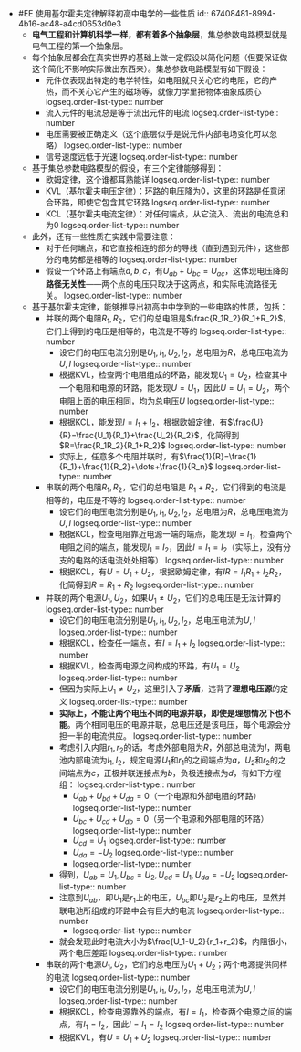 - #EE 使用基尔霍夫定律解释初高中电学的一些性质
  id:: 67408481-8994-4b16-ac48-a4cd0653d0e3
	- **电气工程和计算机科学一样，都有着多个抽象层**，集总参数电路模型就是电气工程的第一个抽象层。
	- 每个抽象层都会在真实世界的基础上做一定假设以简化问题（但要保证做这个简化不影响实际做出东西来）。集总参数电路模型有如下假设：
		- 元件仅表现出特定的电学特性，如电阻就只关心它的电阻，它的产热，而不关心它产生的磁场等，就像力学里把物体抽象成质心
		  logseq.order-list-type:: number
		- 流入元件的电流总是等于流出元件的电流
		  logseq.order-list-type:: number
		- 电压需要被正确定义（这个底层似乎是说元件内部电场变化可以忽略）
		  logseq.order-list-type:: number
		- 信号速度远低于光速
		  logseq.order-list-type:: number
	- 基于集总参数电路模型的假设，有三个定律能够得到：
		- 欧姆定律，这个谁都耳熟能详
		  logseq.order-list-type:: number
		- KVL（基尔霍夫电压定律）：环路的电压降为0，这里的环路是任意闭合环路，即使它包含其它环路
		  logseq.order-list-type:: number
		- KCL（基尔霍夫电流定律）：对任何端点，从它流入、流出的电流总和为0
		  logseq.order-list-type:: number
	- 此外，还有一些性质在实践中需要注意：
		- 对于任何端点，和它直接相连的部分的导线（直到遇到元件），这些部分的电势都是相等的
		  logseq.order-list-type:: number
		- 假设一个环路上有端点$a,b,c$，有$U_{ab}+U_{bc}=U_{ac}$，这体现电压降的**路径无关性**——两个点的电压只取决于这两点，和实际电流路径无关。
		  logseq.order-list-type:: number
	- 基于基尔霍夫定律，能够推导出初高中中学到的一些电路的性质，包括：
		- 并联的两个电阻$R_1,R_2$，它们的总电阻是$\frac{R_1R_2}{R_1+R_2}$，它们上得到的电压是相等的，电流是不等的
		  logseq.order-list-type:: number
			- 设它们的电压电流分别是$U_1,I_1,U_2,I_2$，总电阻为$R$，总电压电流为$U,I$
			  logseq.order-list-type:: number
			- 根据KVL，检查两个电阻组成的环路，能发现$U_1=U_2$，检查其中一个电阻和电源的环路，能发现$U=U_1$，因此$U=U_1=U_2$，两个电阻上面的电压相同，均为总电压$U$
			  logseq.order-list-type:: number
			- 根据KCL，能发现$I=I_1+I_2$，根据欧姆定律，有$\frac{U}{R}=\frac{U_1}{R_1}+\frac{U_2}{R_2}$，化简得到$R=\frac{R_1R_2}{R_1+R_2}$
			  logseq.order-list-type:: number
			- 实际上，任意多个电阻并联时，有$\frac{1}{R}=\frac{1}{R_1}+\frac{1}{R_2}+\dots+\frac{1}{R_n}$
			  logseq.order-list-type:: number
		- 串联的两个电阻$R_1,R_2$，它们的总电阻是 $R_1+R_2$，它们得到的电流是相等的，电压是不等的
		  logseq.order-list-type:: number
			- 设它们的电压电流分别是$U_1,I_1,U_2,I_2$，总电阻为$R$，总电压电流为$U,I$
			  logseq.order-list-type:: number
			- 根据KCL，检查电阻靠近电源一端的端点，能发现$I=I_1$，检查两个电阻之间的端点，能发现$I_1=I_2$，因此$I=I_1=I_2$（实际上，没有分支的电路的话电流处处相等）
			  logseq.order-list-type:: number
			- 根据KCL，有$U=U_1+U_2$，根据欧姆定律，有$IR=I_1R_1+I_2R_2$，化简得到$R=R_1+R_2$
			  logseq.order-list-type:: number
		- 并联的两个电源$U_1,U_2$，如果$U_1 \neq U_2$，它们的总电压是无法计算的
		  logseq.order-list-type:: number
			- 设它们的电压电流分别是$U_1,I_1,U_2,I_2$，总电压电流为$U,I$
			  logseq.order-list-type:: number
			- 根据KCL，检查任一端点，有$I=I_1+I_2$
			  logseq.order-list-type:: number
			- 根据KVL，检查两电源之间构成的环路，有$U_1=U_2$
			  logseq.order-list-type:: number
			- 但因为实际上$U_1 \neq U_2$，这里引入了**矛盾**，违背了**理想电压源**的定义
			  logseq.order-list-type:: number
			- **实际上，不能让两个电压不同的电源并联，即使是理想情况下也不能**。两个相同电压的电源并联，总电压还是该电压，每个电源会分担一半的电流供应。
			  logseq.order-list-type:: number
			- 考虑引入内阻$r_1,r_2$的话，考虑外部电阻为$R$，外部总电流为$I$，两电池内部电流为$I_1,I_2$，规定电源$U_1$和$r_1$的之间端点为$a$，$U_2$和$r_2$的之间端点为$c$，正极并联连接点为$b$，负极连接点为$d$，有如下方程组：
			  logseq.order-list-type:: number
				- $U_{ab}+U_{bd}+U_{da}=0$（一个电源和外部电阻的环路）
				  logseq.order-list-type:: number
				- $U_{bc}+U_{cd}+U_{db}=0$（另一个电源和外部电阻的环路）
				  logseq.order-list-type:: number
				- $U_{cd}=U_1$
				  logseq.order-list-type:: number
				- $U_{da}=-U_2$
				  logseq.order-list-type:: number
				- logseq.order-list-type:: number
			- 得到，$U_{ab}=U_1,U_{bc}=U_2,U_{cd}=U_1,U_{da}=-U_2$
			  logseq.order-list-type:: number
			- 注意到$U_{ab}$，即$U_1$是$r_1$上的电压，$U_{bc}$即$U_2$是$r_2$上的电压，显然并联电池所组成的环路中会有巨大的电流
			  logseq.order-list-type:: number
				- logseq.order-list-type:: number
			- 就会发现此时电流大小为$\frac{U_1-U_2}{r_1+r_2}$，内阻很小，两个电压差距
			  logseq.order-list-type:: number
		- 串联的两个电源$U_1,U_2$，它们的总电压为$U_1+U_2$；两个电源提供同样的电流
		  logseq.order-list-type:: number
			- 设它们的电压电流分别是$U_1,I_1,U_2,I_2$，总电压电流为$U,I$
			  logseq.order-list-type:: number
			- 根据KCL，检查电源靠外的端点，有$I=I_1$，检查两个电源之间的端点，有$I_1=I_2$，因此$I=I_1=I_2$
			  logseq.order-list-type:: number
			- 根据KVL，有$U=U_1+U_2$
			  logseq.order-list-type:: number